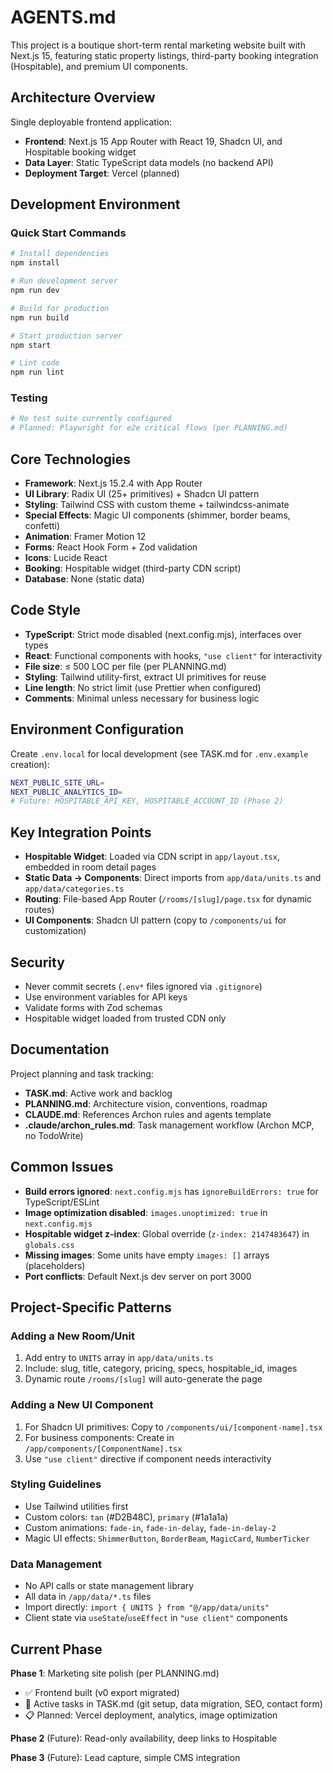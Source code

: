 # AGENTS.md

This project is a boutique short-term rental marketing website built with Next.js 15, featuring static property listings, third-party booking integration (Hospitable), and premium UI components.

## Architecture Overview

Single deployable frontend application:
- **Frontend**: Next.js 15 App Router with React 19, Shadcn UI, and Hospitable booking widget
- **Data Layer**: Static TypeScript data models (no backend API)
- **Deployment Target**: Vercel (planned)

## Development Environment

### Quick Start Commands

```bash
# Install dependencies
npm install

# Run development server
npm run dev

# Build for production
npm run build

# Start production server
npm start

# Lint code
npm run lint
```

### Testing

```bash
# No test suite currently configured
# Planned: Playwright for e2e critical flows (per PLANNING.md)
```

## Core Technologies

- **Framework**: Next.js 15.2.4 with App Router
- **UI Library**: Radix UI (25+ primitives) + Shadcn UI pattern
- **Styling**: Tailwind CSS with custom theme + tailwindcss-animate
- **Special Effects**: Magic UI components (shimmer, border beams, confetti)
- **Animation**: Framer Motion 12
- **Forms**: React Hook Form + Zod validation
- **Icons**: Lucide React
- **Booking**: Hospitable widget (third-party CDN script)
- **Database**: None (static data)

## Code Style

- **TypeScript**: Strict mode disabled (next.config.mjs), interfaces over types
- **React**: Functional components with hooks, `"use client"` for interactivity
- **File size**: ≤ 500 LOC per file (per PLANNING.md)
- **Styling**: Tailwind utility-first, extract UI primitives for reuse
- **Line length**: No strict limit (use Prettier when configured)
- **Comments**: Minimal unless necessary for business logic

## Environment Configuration

Create `.env.local` for local development (see TASK.md for `.env.example` creation):
```bash
NEXT_PUBLIC_SITE_URL=
NEXT_PUBLIC_ANALYTICS_ID=
# Future: HOSPITABLE_API_KEY, HOSPITABLE_ACCOUNT_ID (Phase 2)
```

## Key Integration Points

- **Hospitable Widget**: Loaded via CDN script in `app/layout.tsx`, embedded in room detail pages
- **Static Data → Components**: Direct imports from `app/data/units.ts` and `app/data/categories.ts`
- **Routing**: File-based App Router (`/rooms/[slug]/page.tsx` for dynamic routes)
- **UI Components**: Shadcn UI pattern (copy to `/components/ui` for customization)

## Security

- Never commit secrets (`.env*` files ignored via `.gitignore`)
- Use environment variables for API keys
- Validate forms with Zod schemas
- Hospitable widget loaded from trusted CDN only

## Documentation

Project planning and task tracking:
- **TASK.md**: Active work and backlog
- **PLANNING.md**: Architecture vision, conventions, roadmap
- **CLAUDE.md**: References Archon rules and agents template
- **.claude/archon_rules.md**: Task management workflow (Archon MCP, no TodoWrite)

## Common Issues

- **Build errors ignored**: `next.config.mjs` has `ignoreBuildErrors: true` for TypeScript/ESLint
- **Image optimization disabled**: `images.unoptimized: true` in `next.config.mjs`
- **Hospitable widget z-index**: Global override (`z-index: 2147483647`) in `globals.css`
- **Missing images**: Some units have empty `images: []` arrays (placeholders)
- **Port conflicts**: Default Next.js dev server on port 3000

## Project-Specific Patterns

### Adding a New Room/Unit
1. Add entry to `UNITS` array in `app/data/units.ts`
2. Include: slug, title, category, pricing, specs, hospitable_id, images
3. Dynamic route `/rooms/[slug]` will auto-generate the page

### Adding a New UI Component
1. For Shadcn UI primitives: Copy to `/components/ui/[component-name].tsx`
2. For business components: Create in `/app/components/[ComponentName].tsx`
3. Use `"use client"` directive if component needs interactivity

### Styling Guidelines
- Use Tailwind utilities first
- Custom colors: `tan` (#D2B48C), `primary` (#1a1a1a)
- Custom animations: `fade-in`, `fade-in-delay`, `fade-in-delay-2`
- Magic UI effects: `ShimmerButton`, `BorderBeam`, `MagicCard`, `NumberTicker`

### Data Management
- No API calls or state management library
- All data in `/app/data/*.ts` files
- Import directly: `import { UNITS } from "@/app/data/units"`
- Client state via `useState`/`useEffect` in `"use client"` components

## Current Phase

**Phase 1**: Marketing site polish (per PLANNING.md)
- ✅ Frontend built (v0 export migrated)
- 🔄 Active tasks in TASK.md (git setup, data migration, SEO, contact form)
- 📋 Planned: Vercel deployment, analytics, image optimization

**Phase 2** (Future): Read-only availability, deep links to Hospitable

**Phase 3** (Future): Lead capture, simple CMS integration
